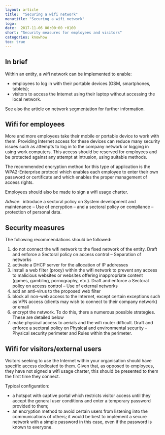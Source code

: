```yaml
---
layout: article
title:  "Securing a wifi network"
menutitle: "Securing a wifi network"
logo:
date:  2017-11-06 00:00:00 +0100
short: "Security measures for employees and visitors"
categories: knowhow
toc: true
---
```

## In brief
Within an entity, a wifi network can be implemented to enable:

* employees to log in with their portable devices (GSM, smartphones, tablets);
* visitors to access the Internet using their laptop without accessing the local network.

See also the article on network segmentation for further information.

## Wifi for employees
More and more employees take their mobile or portable device to work with them. Providing Internet access for these devices can reduce many security issues such as attempts to log in to the company network or logging in using work computers. This access should be reserved for employees and be protected against any attempt at intrusion, using suitable methods.

The recommended encryption method for this type of application is the WPA2-Enterprise protocol which enables each employee to enter their own password or certificate and which enables the proper management of access rights.

Employees should also be made to sign a wifi usage charter.

*Advice*:  introduce a sectoral policy on System development and maintenance – Use of encryption – and a sectoral policy on compliance – protection of personal data.

## Security measures
The following recommendations should be followed:

1. do not connect the wifi network to the fixed network of the entity. Draft and enforce a Sectoral policy on access control – Separation of networks
2. activate a DHCP server for the allocation of IP addresses
3. install a web filter (proxy) within the wifi network to prevent any access to malicious websites or websites offering inappropriate content (games, gambling, pornography, etc.). Draft and enforce a Sectoral policy on access control – Use of external networks
4. add an anti-virus to the proposed web filter
5. block all non-web access to the Internet, except certain exceptions such as VPN access (clients may wish to connect to their company network) or email
6. encrypt the network. To do this, there a numerous possible strategies. These are detailed below
7. make physical access to aerials and the wifi router difficult. Draft and enforce a sectoral policy on Physical and environmental security – Physical security perimeter and Rules within the perimeter.

## Wifi for visitors/external users
Visitors seeking to use the Internet within your organisation should have specific access dedicated to them. Given that, as opposed to employees, they have not signed a wifi usage charter, this should be presented to them the first time they connect.

Typical configuration:

* a hotspot with captive portal which restricts visitor access until they accept the general user conditions and enter a temporary password provided to them;
* an encryption method to avoid certain users from listening into the communications of others; it would be best to implement a secure network with a simple password in this case, even if the password is known to everyone.

